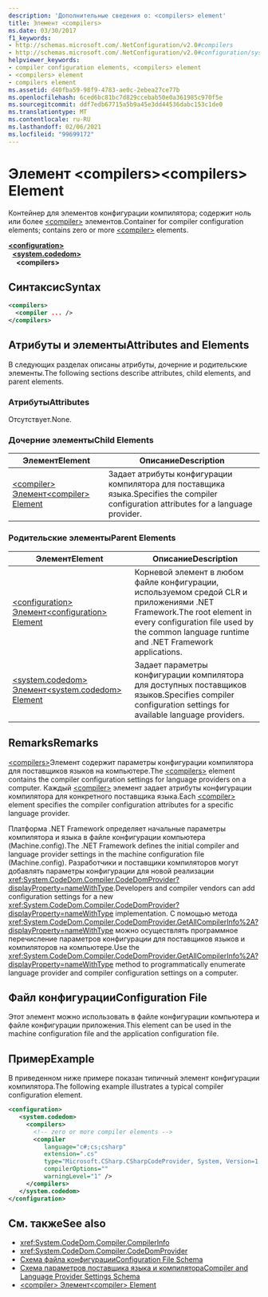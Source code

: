 ```yaml
---
description: 'Дополнительные сведения о: <compilers> element'
title: Элемент <compilers>
ms.date: 03/30/2017
f1_keywords:
- http://schemas.microsoft.com/.NetConfiguration/v2.0#compilers
- http://schemas.microsoft.com/.NetConfiguration/v2.0#configuration/system.codedom/compilers
helpviewer_keywords:
- compiler configuration elements, <compilers> element
- <compilers> element
- compilers element
ms.assetid: d40fba59-98f9-4783-ae0c-2ebea27ce77b
ms.openlocfilehash: 6ced6bc81bc7d829ccebab50e0a361985c970f5e
ms.sourcegitcommit: ddf7edb67715a5b9a45e3dd44536dabc153c1de0
ms.translationtype: MT
ms.contentlocale: ru-RU
ms.lasthandoff: 02/06/2021
ms.locfileid: "99699172"
---
```

# <a name="compilers-element"></a><span data-ttu-id="f8b43-103">Элемент \<compilers></span><span class="sxs-lookup"><span data-stu-id="f8b43-103">\<compilers> Element</span></span>

<span data-ttu-id="f8b43-104">Контейнер для элементов конфигурации компилятора; содержит ноль или более [\<compiler>](compiler-element.md) элементов.</span><span class="sxs-lookup"><span data-stu-id="f8b43-104">Container for compiler configuration elements; contains zero or more [\<compiler>](compiler-element.md) elements.</span></span>  

[**\<configuration>**](../configuration-element.md)\
&nbsp;&nbsp;[**\<system.codedom>**](system-codedom-element.md)\
&nbsp;&nbsp;&nbsp;&nbsp;**\<compilers>**

## <a name="syntax"></a><span data-ttu-id="f8b43-105">Синтаксис</span><span class="sxs-lookup"><span data-stu-id="f8b43-105">Syntax</span></span>  
  
```xml  
<compilers>  
  <compiler ... />  
</compilers>  
```  
  
## <a name="attributes-and-elements"></a><span data-ttu-id="f8b43-106">Атрибуты и элементы</span><span class="sxs-lookup"><span data-stu-id="f8b43-106">Attributes and Elements</span></span>  

 <span data-ttu-id="f8b43-107">В следующих разделах описаны атрибуты, дочерние и родительские элементы.</span><span class="sxs-lookup"><span data-stu-id="f8b43-107">The following sections describe attributes, child elements, and parent elements.</span></span>  
  
### <a name="attributes"></a><span data-ttu-id="f8b43-108">Атрибуты</span><span class="sxs-lookup"><span data-stu-id="f8b43-108">Attributes</span></span>  

 <span data-ttu-id="f8b43-109">Отсутствует.</span><span class="sxs-lookup"><span data-stu-id="f8b43-109">None.</span></span>  
  
### <a name="child-elements"></a><span data-ttu-id="f8b43-110">Дочерние элементы</span><span class="sxs-lookup"><span data-stu-id="f8b43-110">Child Elements</span></span>  
  
|<span data-ttu-id="f8b43-111">Элемент</span><span class="sxs-lookup"><span data-stu-id="f8b43-111">Element</span></span>|<span data-ttu-id="f8b43-112">Описание</span><span class="sxs-lookup"><span data-stu-id="f8b43-112">Description</span></span>|  
|-------------|-----------------|  
|[<span data-ttu-id="f8b43-113">\<compiler> Элемент</span><span class="sxs-lookup"><span data-stu-id="f8b43-113">\<compiler> Element</span></span>](compiler-element.md)|<span data-ttu-id="f8b43-114">Задает атрибуты конфигурации компилятора для поставщика языка.</span><span class="sxs-lookup"><span data-stu-id="f8b43-114">Specifies the compiler configuration attributes for a language provider.</span></span>|  
  
### <a name="parent-elements"></a><span data-ttu-id="f8b43-115">Родительские элементы</span><span class="sxs-lookup"><span data-stu-id="f8b43-115">Parent Elements</span></span>  
  
|<span data-ttu-id="f8b43-116">Элемент</span><span class="sxs-lookup"><span data-stu-id="f8b43-116">Element</span></span>|<span data-ttu-id="f8b43-117">Описание</span><span class="sxs-lookup"><span data-stu-id="f8b43-117">Description</span></span>|  
|-------------|-----------------|  
|[<span data-ttu-id="f8b43-118">\<configuration> Элемент</span><span class="sxs-lookup"><span data-stu-id="f8b43-118">\<configuration> Element</span></span>](../configuration-element.md)|<span data-ttu-id="f8b43-119">Корневой элемент в любом файле конфигурации, используемом средой CLR и приложениями .NET Framework.</span><span class="sxs-lookup"><span data-stu-id="f8b43-119">The root element in every configuration file used by the common language runtime and .NET Framework applications.</span></span>|  
|[<span data-ttu-id="f8b43-120">\<system.codedom> Элемент</span><span class="sxs-lookup"><span data-stu-id="f8b43-120">\<system.codedom> Element</span></span>](system-codedom-element.md)|<span data-ttu-id="f8b43-121">Задает параметры конфигурации компилятора для доступных поставщиков языков.</span><span class="sxs-lookup"><span data-stu-id="f8b43-121">Specifies compiler configuration settings for available language providers.</span></span>|  
  
## <a name="remarks"></a><span data-ttu-id="f8b43-122">Remarks</span><span class="sxs-lookup"><span data-stu-id="f8b43-122">Remarks</span></span>  

 <span data-ttu-id="f8b43-123">[\<compilers>](compilers-element.md)Элемент содержит параметры конфигурации компилятора для поставщиков языков на компьютере.</span><span class="sxs-lookup"><span data-stu-id="f8b43-123">The [\<compilers>](compilers-element.md) element contains the compiler configuration settings for language providers on a computer.</span></span> <span data-ttu-id="f8b43-124">Каждый [\<compiler>](compiler-element.md) элемент задает атрибуты конфигурации компилятора для конкретного поставщика языка.</span><span class="sxs-lookup"><span data-stu-id="f8b43-124">Each [\<compiler>](compiler-element.md) element specifies the compiler configuration attributes for a specific language provider.</span></span>  
  
 <span data-ttu-id="f8b43-125">Платформа .NET Framework определяет начальные параметры компилятора и языка в файле конфигурации компьютера (Machine.config).</span><span class="sxs-lookup"><span data-stu-id="f8b43-125">The .NET Framework defines the initial compiler and language provider settings in the machine configuration file (Machine.config).</span></span> <span data-ttu-id="f8b43-126">Разработчики и поставщики компиляторов могут добавлять параметры конфигурации для новой реализации <xref:System.CodeDom.Compiler.CodeDomProvider?displayProperty=nameWithType>.</span><span class="sxs-lookup"><span data-stu-id="f8b43-126">Developers and compiler vendors can add configuration settings for a new <xref:System.CodeDom.Compiler.CodeDomProvider?displayProperty=nameWithType> implementation.</span></span> <span data-ttu-id="f8b43-127">С помощью метода <xref:System.CodeDom.Compiler.CodeDomProvider.GetAllCompilerInfo%2A?displayProperty=nameWithType> можно осуществлять программное перечисление параметров конфигурации для поставщиков языков и компиляторов на компьютере.</span><span class="sxs-lookup"><span data-stu-id="f8b43-127">Use the <xref:System.CodeDom.Compiler.CodeDomProvider.GetAllCompilerInfo%2A?displayProperty=nameWithType> method to programmatically enumerate language provider and compiler configuration settings on a computer.</span></span>  
  
## <a name="configuration-file"></a><span data-ttu-id="f8b43-128">Файл конфигурации</span><span class="sxs-lookup"><span data-stu-id="f8b43-128">Configuration File</span></span>  

 <span data-ttu-id="f8b43-129">Этот элемент можно использовать в файле конфигурации компьютера и файле конфигурации приложения.</span><span class="sxs-lookup"><span data-stu-id="f8b43-129">This element can be used in the machine configuration file and the application configuration file.</span></span>  
  
## <a name="example"></a><span data-ttu-id="f8b43-130">Пример</span><span class="sxs-lookup"><span data-stu-id="f8b43-130">Example</span></span>  

 <span data-ttu-id="f8b43-131">В приведенном ниже примере показан типичный элемент конфигурации компилятора.</span><span class="sxs-lookup"><span data-stu-id="f8b43-131">The following example illustrates a typical compiler configuration element.</span></span>  
  
```xml  
<configuration>  
   <system.codedom>  
     <compilers>  
       <!-- zero or more compiler elements -->  
       <compiler
          language="c#;cs;csharp"
          extension=".cs"  
          type="Microsoft.CSharp.CSharpCodeProvider, System, Version=1.0.5000.0, Culture=neutral, PublicKeyToken=b77a5c561934e089"  
          compilerOptions=""
          warningLevel="1" />  
     </compilers>  
   </system.codedom>  
</configuration>  
```  
  
## <a name="see-also"></a><span data-ttu-id="f8b43-132">См. также</span><span class="sxs-lookup"><span data-stu-id="f8b43-132">See also</span></span>

- <xref:System.CodeDom.Compiler.CompilerInfo>
- <xref:System.CodeDom.Compiler.CodeDomProvider>
- [<span data-ttu-id="f8b43-133">Схема файла конфигурации</span><span class="sxs-lookup"><span data-stu-id="f8b43-133">Configuration File Schema</span></span>](../index.md)
- [<span data-ttu-id="f8b43-134">Схема параметров поставщика языка и компилятора</span><span class="sxs-lookup"><span data-stu-id="f8b43-134">Compiler and Language Provider Settings Schema</span></span>](index.md)
- [<span data-ttu-id="f8b43-135">\<compiler> Элемент</span><span class="sxs-lookup"><span data-stu-id="f8b43-135">\<compiler> Element</span></span>](compiler-element.md)
